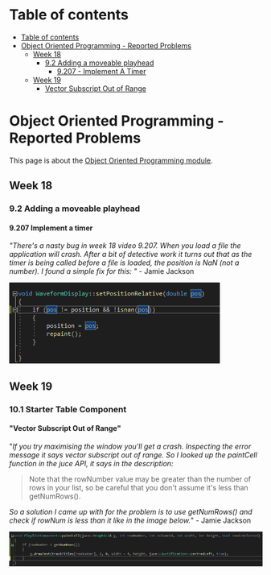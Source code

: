 
# Table of contents

- [Table of contents](#table-of-contents)
- [Object Oriented Programming - Reported Problems](#object-oriented-programming---reported-problems)
  - [Week 18](#week-18)
    - [9.2 Adding a moveable playhead](#92-adding-a-moveable-playhead)
      - [9.207 - Implement A Timer](#9207-Implement-a-timer)
  - [Week 19](#week-19)
    - [Vector Subscript Out of Range](#vector-subscript-out-of-range)

# Object Oriented Programming - Reported Problems

This page is about the [Object Oriented Programming module](../../../modules/level-5/cm-2005-object-oriented-programming/).

## Week 18

### 9.2 Adding a moveable playhead

#### 9.207 Implement a timer

_"There's a nasty bug in week 18 video 9.207. When you load a file the application will crash. After a bit of detective work it turns out that as the timer is being called before a file is loaded, the position is NaN (not a number). I found a simple fix for this: "_ - Jamie Jackson

![Solution](https://github.com/world-class/binary-assets/blob/master/modules/cm2005-oop/bugs/bug_9.207.png?raw=true)

## Week 19

### 10.1 Starter Table Component

#### "Vector Subscript Out of Range"

"_If you try maximising the window you'll get a crash. Inspecting the error message it says vector subscript out of range. So I looked up the paintCell function in the juce API, it says in the description:_
> Note that the rowNumber value may be greater than the number of rows in your list, so be careful that you don't assume it's less than getNumRows().

_So a solution I came up with for the problem is to use getNumRows() and check if rowNum is less than it like in the image below._" - Jamie Jackson

![Solution](https://github.com/world-class/binary-assets/blob/master/modules/cm2005-oop/bugs/bug_10.107.png?raw=true)
